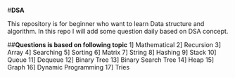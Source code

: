  #**DSA**
 
 This repository is for beginner who want to learn Data structure and algorithm.
 In this repo I will add some question daily based on DSA concept.
   
##**Questions is based on following topic**
    1] Mathematical 
    2] Recursion 
    3] Array
    4] Searching
    5] Sorting 
    6] Matrix
    7] String
    8] Hashing
    9] Stack
    10] Queue
    11] Dequeue
    12] Binary Tree
    13] Binary Search Tree
    14] Heap 
    15] Graph
    16] Dynamic Programming
    17] Tries
    
